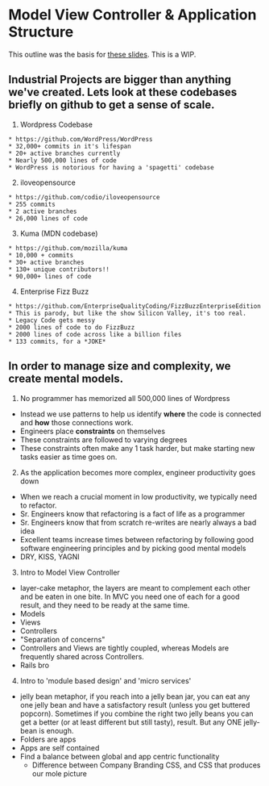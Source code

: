 # Model View Controller & Application Structure

This outline was the basis for [these slides](http://slides.com/tylerbettilyon/mvc). This is a WIP.

## Industrial Projects are bigger than anything we've created. Lets look at these codebases briefly on github to get a sense of scale.

  1. Wordpress Codebase

    * https://github.com/WordPress/WordPress
    * 32,000+ commits in it's lifespan
    * 20+ active branches currently
    * Nearly 500,000 lines of code
    * WordPress is notorious for having a 'spagetti' codebase

  2. iloveopensource

    * https://github.com/codio/iloveopensource
    * 255 commits
    * 2 active branches
    * 26,000 lines of code

  3. Kuma (MDN codebase)

    * https://github.com/mozilla/kuma
    * 10,000 + commits
    * 30+ active branches
    * 130+ unique contributors!!
    * 90,000+ lines of code

  4. Enterprise Fizz Buzz

  	* https://github.com/EnterpriseQualityCoding/FizzBuzzEnterpriseEdition
    * This is parody, but like the show Silicon Valley, it's too real.
    * Legacy Code gets messy
    * 2000 lines of code to do FizzBuzz
    * 2000 lines of code across like a billion files
    * 133 commits, for a *JOKE*

## In order to manage size and complexity, we create mental models.

1. No programmer has memorized all 500,000 lines of Wordpress
  * Instead we use patterns to help us identify __where__ the code is connected and __how__ those connections work.
  * Engineers place __constraints__ on themselves
  * These constraints are followed to varying degrees
  * These constraints often make any 1 task harder, but make starting new tasks easier as time goes on.

2. As the application becomes more complex, engineer productivity goes down
  * When we reach a crucial moment in low productivity, we typically need to refactor.
  * Sr. Engineers know that refactoring is a fact of life as a programmer
  * Sr. Engineers know that from scratch re-writes are nearly always a bad idea
  * Excellent teams increase times between refactoring by following good software engineering principles and by picking good mental models
  * DRY, KISS, YAGNI

3. Intro to Model View Controller
  * layer-cake metaphor, the layers are meant to complement each other and be eaten in one bite. In MVC you need one of each for a good result, and they need to be ready at the same time.
  * Models
  * Views
  * Controllers
  * "Separation of concerns"
  * Controllers and Views are tightly coupled, whereas Models are frequently shared across Controllers.
  * Rails bro

4. Intro to 'module based design' and 'micro services'
  * jelly bean metaphor, if you reach into a jelly bean jar, you can eat any one jelly bean and have a satisfactory result (unless you get buttered popcorn). Sometimes if you combine the right two jelly beans you can get a better (or at least different but still tasty), result. But any ONE jelly-bean is enough.
  * Folders are apps
  * Apps are self contained
  * Find a balance between global and app centric functionality
    * Difference between Company Branding CSS, and CSS that produces our mole picture
